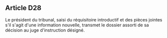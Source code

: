 Article D28
----
Le président du tribunal, saisi du réquisitoire introductif et des pièces
jointes s'il s'agit d'une information nouvelle, transmet le dossier assorti de
sa décision au juge d'instruction désigné.
